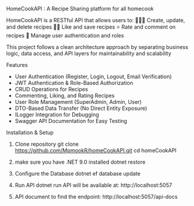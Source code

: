 HomeCookAPI : A Recipe Sharing platform for all homecook

HomeCookAPI is a RESTful API that allows users to:
👩🏽‍🍳 Create, update, and delete recipes 
👍🏼 Like and save recipes 
⭐️ Rate and comment on recipes 
🔐 Manage user authentication and roles 

This project follows a clean architecture approach by 
separating business logic, data access, and API layers for maintainability and scalability

Features
- User Authentication (Register, Login, Logout, Email Verification)
- JWT Authentication & Role-Based Authorization
- CRUD Operations for Recipes
- Commenting, Liking, and Rating Recipes
- User Role Management (SuperAdmin, Admin, User)
- DTO-Based Data Transfer (No Direct Entity Exposure)
- ILogger Integration for Debugging
- Swagger API Documentation for Easy Testing

Installation & Setup
1. Clone repository
  git clone https://github.com/MpmookR/homeCookAPI.git
  cd homeCookAPI

2. make sure you have .NET 9.0 installed
   dotnet restore

3. Configure the Database
   dotnet ef database update
   
4. Run API
   dotnet run
   API will be available at: http://localhost:5057

5. API document to find the endpoint:
   http://localhost:5057/api-docs

